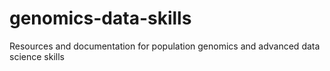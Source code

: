 # genomics-data-skills
Resources and documentation for population genomics and advanced data science skills
